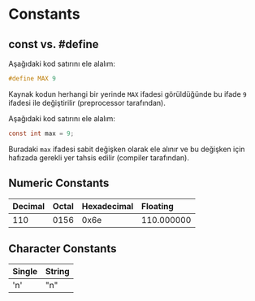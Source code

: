 # Constants

## const vs. #define

Aşağıdaki kod satırını ele alalım:

```c
#define MAX 9
```

Kaynak kodun herhangi bir yerinde `MAX` ifadesi görüldüğünde bu ifade `9` ifadesi ile değiştirilir (preprocessor tarafından).

Aşağıdaki kod satırını ele alalım:

```c
const int max = 9;
```

Buradaki `max` ifadesi sabit değişken olarak ele alınır ve bu değişken için hafızada gerekli yer tahsis edilir (compiler tarafından).

## Numeric Constants

| Decimal | Octal | Hexadecimal | Floating |
|:---|:---|:---|:---|
| 110 | 0156 | 0x6e | 110.000000 |

## Character Constants

| Single | String |
|:---|:---|
| 'n' | "n" |
